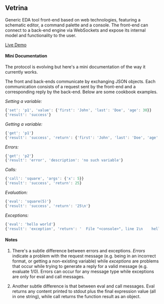 ## Vetrina

Generic EDA tool front-end based on web technologies, featuring a schematic
editor, a command palette and a console. The front-end can connect to a
back-end engine via WebSockets and expose its internal model and functionality
to the user.

[Live Demo](https://poets-project.org/editor/index.htm)

#### Mini Documentation

The protocol is evolving but here's a mini documentation of the way it
currently works.

The front and back-ends communicate by exchanging JSON objects. Each
communication consists of a request sent by the front-end and a corresponding
reply by the back-end. Below are some cookbook examples.

*Setting a variable:*
```javascript
{'set': 'p1', 'value': {'first': 'John', 'last': 'Doe', 'age': 30}}
{'result': 'success'}
```

*Getting a variable:*
```javascript
{'get': 'p1'}
{'result': 'success', 'return': {'first': 'John', 'last': 'Doe', 'age': 30}}
```

*Errors:*
```javascript
{'get': 'p2'}
{'result': 'error', 'description': 'no such variable'}
```

*Calls:*
```javascript
{'call': 'square', 'args': {'x': 5}}
{'result': 'success', 'return': 25}
```

*Evaluation:*
```javascript
{'eval': 'square(5)'}
{'result': 'success', 'return': '25\n'}
```

*Exceptions:*
```javascript
{'eval': 'hello world'}
{'result': 'exception', 'return': '  File "<console>", line 1\n    hello world\n              ^\nSyntaxError: invalid syntax\n'}
```

#### Notes

1. There's a subtle difference between errors and exceptions. *Errors*
indicate a problem with the request message (e.g. being in an incorrect
format, or getting a non-existing variable) while *exceptions* are problems
that occur while trying to generate a reply for a valid message (e.g. evaluate
1/0). Errors can occur for any message type while exceptions are only for eval
and call messages.

2. Another subtle difference is that between eval and call messages. Eval
returns any content printed to stdout plus the final expression value (all in
one string), while call returns the function result as an object.
